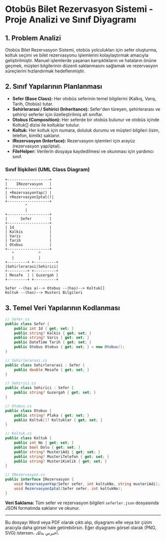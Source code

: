 # Otobüs Bilet Rezervasyon Sistemi - Proje Analizi ve Sınıf Diyagramı

## 1. Problem Analizi
Otobüs Bilet Rezervasyon Sistemi, otobüs yolculukları için sefer oluşturma, koltuk seçimi ve bilet rezervasyonu işlemlerini kolaylaştırmak amacıyla geliştirilmiştir. Manuel işlemlerde yaşanan karışıklıkların ve hataların önüne geçmek, müşteri bilgilerinin düzenli saklanmasını sağlamak ve rezervasyon süreçlerini hızlandırmak hedeflenmiştir.

## 2. Sınıf Yapılarının Planlanması
- **Sefer (Base Class):** Her otobüs seferinin temel bilgilerini (Kalkış, Varış, Tarih, Otobüs) tutar.
- **Sehirlerarasi / Sehirici (Inheritance):** Sefer'den türeyen, şehirlerarası ve şehiriçi seferler için özelleştirilmiş alt sınıflar.
- **Otobus (Composition):** Her seferde bir otobüs bulunur ve otobüs içinde Koltuk[] dizisi ile koltuklar tutulur.
- **Koltuk:** Her koltuk için numara, doluluk durumu ve müşteri bilgileri (isim, telefon, kimlik) saklanır.
- **IRezervasyon (Interface):** Rezervasyon işlemleri için arayüz (rezervasyon yap/iptal).
- **FileHelper:** Verilerin dosyaya kaydedilmesi ve okunması için yardımcı sınıf.

### Sınıf İlişkileri (UML Class Diagram)

```
+-------------------+
|    IRezervasyon   |
+-------------------+
| +RezervasyonYap() |
| +RezervasyonIptal()|
+-------------------+
         ^
         |
+-------------------+
|      Sefer        |
+-------------------+
| Id                |
| Kalkis            |
| Varis             |
| Tarih             |
| Otobus            |
+-------------------+
   ^           ^
   |           |
+---------+ +----------+
|Sehirlerarasi|Sehirici|
+---------+ +----------+
| Mesafe  | | Guzergah |
+---------+ +----------+

Sefer --(has a)--> Otobus --(has)--> Koltuk[]
Koltuk --(has)--> Musteri Bilgileri
```

## 3. Temel Veri Yapılarının Kodlanması
```csharp
// Sefer.cs
public class Sefer {
    public int Id { get; set; }
    public string? Kalkis { get; set; }
    public string? Varis { get; set; }
    public DateTime Tarih { get; set; }
    public Otobus Otobus { get; set; } = new Otobus();
}

// Sehirlerarasi.cs
public class Sehirlerarasi : Sefer {
    public double Mesafe { get; set; }
}

// Sehirici.cs
public class Sehirici : Sefer {
    public string? Guzergah { get; set; }
}

// Otobus.cs
public class Otobus {
    public string? Plaka { get; set; }
    public Koltuk[]? Koltuklar { get; set; }
}

// Koltuk.cs
public class Koltuk {
    public int No { get; set; }
    public bool Dolu { get; set; }
    public string? MusteriAdi { get; set; }
    public string? MusteriTelefon { get; set; }
    public string? MusteriKimlik { get; set; }
}

// IRezervasyon.cs
public interface IRezervasyon {
    void RezervasyonYap(Sefer sefer, int koltukNo, string musteriAdi);
    void RezervasyonIptal(Sefer sefer, int koltukNo);
}
```

**Veri Saklama:**
Tüm sefer ve rezervasyon bilgileri `seferler.json` dosyasında JSON formatında saklanır ve okunur.

---

Bu dosyayı Word veya PDF olarak çıktı alıp, diyagramı elle veya bir çizim aracıyla daha görsel hale getirebilirsin. Eğer diyagramı görsel olarak (PNG, SVG) istersen، أخبرني بذلك.
